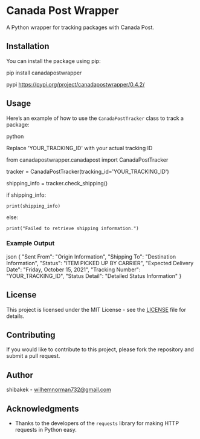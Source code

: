 # Canada Post Wrapper

A Python wrapper for tracking packages with Canada Post.

## Installation

You can install the package using pip:

pip install canadapostwrapper

pypi https://pypi.org/project/canadapostwrapper/0.4.2/

## Usage

Here’s an example of how to use the `CanadaPostTracker` class to track a package:


python

Replace 'YOUR_TRACKING_ID' with your actual tracking ID

from canadapostwrapper.canadapost import CanadaPostTracker

tracker = CanadaPostTracker(tracking_id='YOUR_TRACKING_ID')

shipping_info = tracker.check_shipping()

if shipping_info:

    print(shipping_info)
    
else:

    print("Failed to retrieve shipping information.")

### Example Output


json
{
"Sent From": "Origin Information",
"Shipping To": "Destination Information",
"Status": "ITEM PICKED UP BY CARRIER",
"Expected Delivery Date": "Friday, October 15, 2021",
"Tracking Number": "YOUR_TRACKING_ID",
"Status Detail": "Detailed Status Information"
}

## License

This project is licensed under the MIT License - see the [LICENSE](LICENSE) file for details.

## Contributing

If you would like to contribute to this project, please fork the repository and submit a pull request.

## Author

shibakek - [wilhemnorman732@gmail.com](mailto:wilhemnorman732@gmail.co)

## Acknowledgments

- Thanks to the developers of the `requests` library for making HTTP requests in Python easy.
